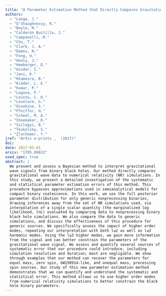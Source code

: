 ```yaml
---
title: "A Parameter Estimation Method that Directly Compares Gravitational Wave Observations to Numerical Relativity"
authors:
  - "Lange, J."
  - "O'Shaughnessy, R."
  - "Boyle, M."
  - "Calderón Bustillo, J."
  - "Campanelli, M."
  - "Chu, T."
  - "Clark, J. A."
  - "Demos, N."
  - "Fong, H."
  - "Healy, J."
  - "Hemberger, D."
  - "Hinder, I."
  - "Jani, K."
  - "Khamesra, B."
  - "Kidder, L. E."
  - "Kumar, P."
  - "Laguna, P."
  - "Lousto, C. O."
  - "Lovelace, G."
  - "Ossokine, S."
  - "Pfeiffer, H."
  - "Scheel, M. A."
  - "Shoemaker, D."
  - "Szilagyi, B."
  - "Teukolsky, S."
  - "Zlochower, Y."
jref: "ArXiv e-prints ,  (2017)"
doi:
date: 2017-05-01
arxiv: "1705.09833"
used_spec: true
abstract: |
  We present and assess a Bayesian method to interpret gravitational
  wave signals from binary black holes. Our method directly compares
  gravitational wave data to numerical relativity (NR) simulations. In
  this study, we present a detailed investigation of the systematic
  and statistical parameter estimation errors of this method. This
  procedure bypasses approximations used in semianalytical models for
  compact binary coalescence. In this work, we use the full posterior
  parameter distribution for only generic nonprecessing binaries,
  drawing inferences away from the set of NR simulations used, via
  interpolation of a single scalar quantity (the marginalized log
  likelihood, lnL) evaluated by comparing data to nonprecessing binary
  black hole simulations. We also compare the data to generic
  simulations, and discuss the effectiveness of this procedure for
  generic sources. We specifically assess the impact of higher order
  modes, repeating our interpretation with both l≤2 as well as l≤3
  harmonic modes. Using the l≤3 higher modes, we gain more information
  from the signal and can better constrain the parameters of the
  gravitational wave signal. We assess and quantify several sources of
  systematic error that our procedure could introduce, including
  simulation resolution and duration; most are negligible. We show
  through examples that our method can recover the parameters for
  equal mass, zero spin, GW150914-like, and unequal mass, precessing
  spin sources. Our study of this new parameter estimation method
  demonstrates that we can quantify and understand the systematic and
  statistical error. This method allows us to use higher order modes
  from numerical relativity simulations to better constrain the black
  hole binary parameters.
---
```

